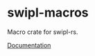 # swipl-macros
Macro crate for swipl-rs.

[Documentation](https://terminusdb-labs.github.io/swipl-rs/swipl_macros/)

